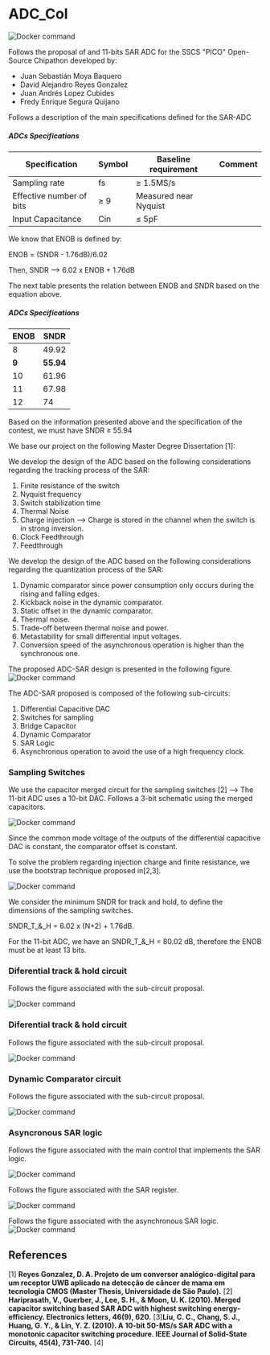 # ADC_Col

![Docker command](/Images/pico_contest.png)

Follows the proposal of and  11-bits SAR ADC for the SSCS "PICO" Open-Source Chipathon developed by:
- Juan Sebastián Moya Baquero
- David Alejandro Reyes Gonzalez
- Juan Andrés Lopez Cubides
- Fredy Enrique Segura Quijano

Follows a description of the main specifications defined for the SAR-ADC

##### ADCs Specifications
| **Specification**  | **Symbol** | **Baseline requirement** | **Comment** | 
| ------------- | ------------- | ------------- | ------------- |
| Sampling rate  | fs  | ≥ 1.5MS/s | |
| Effective number of bits | ≥ 9 | Measured near Nyquist |
| Input Capacitance | Cin | ≤ 5pF | |

We know that ENOB is defined by:

ENOB = (SNDR - 1.76dB)/6.02

Then, SNDR --> 6.02 x ENOB + 1.76dB

The next table presents the relation between ENOB and SNDR based on the equation above.

##### ADCs Specifications
| **ENOB**  | **SNDR** |
| ------------- | ------------- |
|  8 | 49.92 |
|  **9** | **55.94** |
|  10 | 61.96 |
|  11 | 67.98 |
|  12 | 74 |

Based on the information presented above and the specification of the contest, we must have SNDR ≥ 55.94

We base our project on the following Master Degree Dissertation [1]:

We develop the design of the ADC based on the following considerations regarding the tracking process of the SAR:
1) Finite resistance of the switch
2) Nyquist frequency
3) Switch stabilization time
4) Thermal Noise
5) Charge injection --> Charge is stored in the channel when the switch is in strong inversion.
6) Clock Feedthrough
7) Feedthrough  

We develop the design of the ADC based on the following considerations regarding the quantization process of the SAR:
1) Dynamic comparator since power consumption only occurs during the rising and falling edges.
2) Kickback noise in the dynamic comparator.
3) Static offset in the dynamic comparator.
4) Thermal noise.
5) Trade-off between thermal noise and power.
6) Metastability for small differential input voltages.
7) Conversion speed of the asynchronous operation is higher than the synchronous one.

The proposed ADC-SAR design is presented in the following figure.
![Docker command](/Images/propuesta.png)

The ADC-SAR proposed is composed of the following sub-circuits:

1) Differential Capacitive DAC
2) Switches for sampling
3) Bridge Capacitor
4) Dynamic Comparator
5) SAR Logic
6) Asynchronous operation to avoid the use of a high frequency clock.

### Sampling Switches 

We use the capacitor merged circuit for the sampling switches [2] --> The 11-bit ADC uses a 10-bit DAC.
Follows a 3-bit schematic using the merged capacitors.

![Docker command](/Images/merged_cap.png)

Since the common mode voltage of the outputs of the differential capacitive DAC is constant, the comparator offset is constant.

To solve the problem regarding injection charge and finite resistance, we use the bootstrap technique proposed in[2,3].

![Docker command](/Images/bootstrap.png)

We consider the minimum SNDR for track and hold, to define the dimensions of the sampling switches.

SNDR_T_&_H = 6.02 x (N+2) + 1.76dB.

For the 11-bit ADC, we have an SNDR_T_&_H = 80.02 dB, therefore the ENOB must be at least 13 bits.

### Diferential track & hold circuit
Follows the figure associated with the sub-circuit proposal.

![Docker command](/Images/track_hold.png)

### Diferential track & hold circuit
Follows the figure associated with the sub-circuit proposal.

![Docker command](/Images/bridge_capacitor_dac.png)

### Dynamic Comparator circuit
Follows the figure associated with the sub-circuit proposal.

![Docker command](/Images/dynamic_comparator.png)

### Asyncronous SAR logic
Follows the figure associated with the main control that implements the SAR logic.

![Docker command](/Images/async_control.png)

Follows the figure associated with the SAR register.

![Docker command](/Images/reg_SAR.png)

Follows the figure associated with the asynchronous SAR logic.
![Docker command](/Images/async_logic.png)


## References

[1] **Reyes Gonzalez, D. A. Projeto de um conversor analógico-digital para um receptor UWB aplicado na detecção de câncer de mama em tecnologia CMOS (Master Thesis, Universidade de São Paulo).**
[2] **Hariprasath, V., Guerber, J., Lee, S. H., & Moon, U. K. (2010). Merged capacitor switching based SAR ADC with highest switching energy-efficiency. Electronics letters, 46(9), 620.**
[3]**Liu, C. C., Chang, S. J., Huang, G. Y., & Lin, Y. Z. (2010). A 10-bit 50-MS/s SAR ADC with a monotonic capacitor switching procedure. IEEE Journal of Solid-State Circuits, 45(4), 731-740.**
[4]
